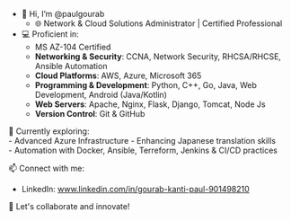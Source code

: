 - 👋 Hi, I’m @paulgourab
  - 🌐 Network & Cloud Solutions Administrator | Certified Professional
- 💻 Proficient in:
  - MS AZ-104 Certified
  - **Networking & Security**: CCNA, Network Security, RHCSA/RHCSE, Ansible Automation  
  - **Cloud Platforms**: AWS, Azure, Microsoft 365  
  - **Programming & Development**: Python, C++, Go, Java, Web Development, Android (Java/Kotlin)  
  - **Web Servers**: Apache, Nginx, Flask, Django, Tomcat, Node Js 
  - **Version Control**: Git & GitHub  

🌟 Currently exploring:  
    - Advanced Azure Infrastructure 
    - Enhancing Japanese translation skills  
    - Automation with Docker, Ansible, Terreform, Jenkins & CI/CD practices  

📫 Connect with me:  
  - LinkedIn: www.linkedin.com/in/gourab-kanti-paul-901498210  

🚀 Let's collaborate and innovate!


<!---
paulgourab/paulgourab is a ✨ special ✨ repository because its `README.md` (this file) appears on your GitHub profile.
You can click the Preview link to take a look at your changes.
--->
